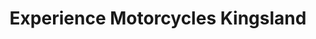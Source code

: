 ---
title: "Experience Motorcycles Kingsland"
url: /auckland/experience-motorcycles-kingsland/
shop: Motorrad
---